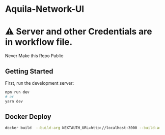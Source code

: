 # Aquila-Network-UI


# ⚠️ Server and other Credentials are in workflow file.
Never Make this Repo Public

## Getting Started

First, run the development server:

```bash
npm run dev
# or
yarn dev
```

## Docker Deploy

```bash
docker build  --build-arg NEXTAUTH_URL=http://localhost:3000 --build-arg NEXTAUTH_SECRET=secret --build-arg NEXT_PUBLIC_AQUILA_API_URL=https://aquila.api/url --build-arg NEXT_PUBLIC_BASE_URL=http://localhost:3000 -t aquila-network/aquila-network-ui .
```
